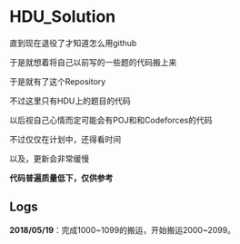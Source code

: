 # HDU_Solution

直到现在退役了才知道怎么用github

于是就想着将自己以前写的一些题的代码搬上来

于是就有了这个Repository




不过这里只有HDU上的题目的代码

以后视自己心情而定可能会有POJ和和Codeforces的代码

不过仅仅在计划中，还得看时间

以及，更新会非常缓慢

**代码普遍质量低下，仅供参考**

## Logs

**2018/05/19**：完成1000\~1099的搬运，开始搬运2000\~2099。
